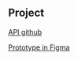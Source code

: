 ## Project

[API github](https://api.github.com/users/ronaldaraujo)

[Prototype in Figma](https://www.figma.com/file/eIRn1HgmpK1T6R8pymPpra/Next.js-Test?node-id=0%3A1)
